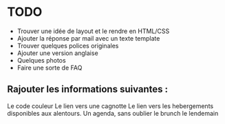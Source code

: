 # TODO

* Trouver une idée de layout et le rendre en HTML/CSS
* Ajouter la réponse par mail avec un texte template
* Trouver quelques polices originales
* Ajouter une version anglaise
* Quelques photos
* Faire une sorte de FAQ 


## Rajouter les informations suivantes : 

Le code couleur
Le lien vers une cagnotte
Le lien vers les hebergements disponibles aux alentours. 
Un agenda, sans oublier le brunch le lendemain

